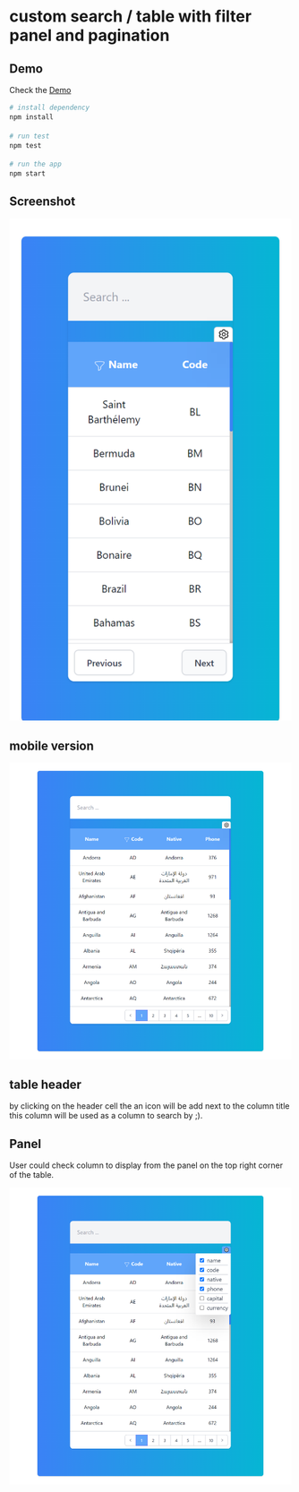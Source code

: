 # custom search / table with filter panel and pagination
## Demo

Check the [Demo](https://adnenre.github.io/h88-assessement/)


```bash
# install dependency
npm install

# run test
npm test

# run the app 
npm start
```


## Screenshot

![alt text](https://github.com/adnenre/h88-assessement/blob/main/table_mobile.png)
## mobile version 
![alt text](https://github.com/adnenre/h88-assessement/blob/main/table.png)

## table header
 by clicking on the header cell the an icon will be add next to the column title 
 this column will be used as a column to search by ;).
## Panel
 User could check column to display from the panel on the top right corner of the table.

![alt text](https://github.com/adnenre/h88-assessement/blob/main/table_panel.png)

